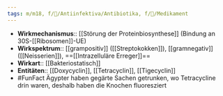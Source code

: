 ```yaml
---
tags: m/m18, f/🦠/Antiinfektiva/Antibiotika, f/💊/Medikament
---
```

- **Wirkmechanismus**:: [[Störung der Proteinbiosynthese]] (Bindung an 30S-[[Ribosomen]]-UE)
- **Wirkspektrum**:: [[grampositiv]] ([[Streptokokken]]), [[gramnegativ]] ([[Neisserien]]), ==[[Intrazelluläre Erreger]]==
- **Wirkart**:: [[Bakteriostatisch]]
- **Entitäten**:: [[Doxycyclin]], [[Tetracyclin]], [[Tigecyclin]]
- #FunFact Ägypter haben gegärte Sachen getrunken, wo Tetracycline drin waren, deshalb haben die Knochen fluoresziert
